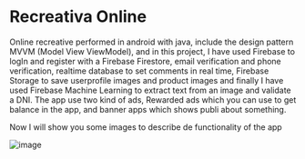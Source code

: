# Recreativa Online
Online recreative performed in android with java, include the design pattern MVVM (Model View ViewModel), and in this project, I have used Firebase to logIn and register with a  Firebase Firestore,  email verification and phone verification, realtime database to set comments in real time, Firebase Storage to save userprofile images and product images and finally I have used Firebase Machine Learning to extract text from an image and validate a DNI.
The app use two kind of ads, Rewarded ads which you can use to get balance in the app, and banner apps which shows publi about something.

Now I will show you some images to describe de functionality of the app

![image](https://user-images.githubusercontent.com/73406218/145861942-311002b8-1c83-4f65-af94-92c6241d960f.png)

